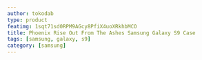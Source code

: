 ```yaml
---
author: tokodab
type: product
featimg: 1sqt71sd0RPM9AGcy8PfiX4uoXRkhbMCO
title: Phoenix Rise Out From The Ashes Samsung Galaxy S9 Case
tags: [samsung, galaxy, s9]
category: [samsung]
---
```

